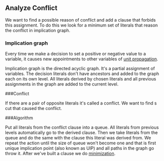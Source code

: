 ## Analyze Conflict

We want to find a possible reason of conflict and add a clause that forbids this assignment. 
To do this we look for a minimum set of literals that reason the conflict in implication graph. 

### Implication graph

Every time we make a decision to set a positive or negative value to a variable,
it causes new appointments to other variables of [unit propagation](propagate.md).

Implication graph is the directed acyclic graph. It's a partial assignment of variables. 
The decision literals don't have ancestors and added to the graph each on its own level. All
literals derived by chosen literals and all previous assignments in the graph are added to 
the current level. 

###Conflict

If there are a pair of opposite literals it's called a conflict. We want to find s cut 
that caused the conflict.

###Algorithm

Put all literals from the conflict clause into a queue. All literals from previous levels
automatically go to the derived clause. Then we take literals from the queue and do the same 
with the clause this literal was derived from. We repeat the action until the size of queue
won't become one and that is first unique implication point (also known as UIP) and all paths
in the graph go throw it. After we've built a clause we do [minimization](minimizing.md).
